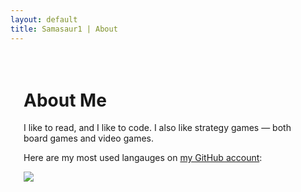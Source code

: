 ```yaml
---
layout: default
title: Samasaur1 | About
---
```

<div style="padding: 1.5em;">

<h1>About Me</h1>
<p>
I like to read, and I like to code. I also like strategy games — both board games and video games.
</p>
<p>Here are my most used langauges on <a href="https://github.com/Samasaur1">my GitHub account</a>:</p>
<img src="https://github-readme-stats.vercel.app/api/top-langs/?username=Samasaur1&langs_count=6&layout=compact"/>

</div>

